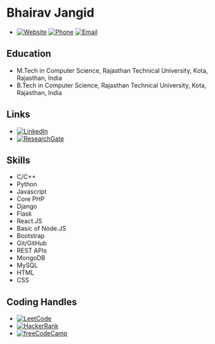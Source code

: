 # Bhairav Jangid

- [![Website](https://img.shields.io/badge/Website-Visit-4285F4?logo=google-chrome)](http://fitbhairav.epizy.com/?i=2)
[![Phone](https://img.shields.io/badge/Phone-Call-007ACC?logo=phone)](tel:+918619259618)
[![Email](https://img.shields.io/badge/Email-Send-D14836?logo=gmail)](mailto:bj16442cse2016@gmail.com)

## Education

- M.Tech in Computer Science, Rajasthan Technical University, Kota, Rajasthan, India
- B.Tech in Computer Science, Rajasthan Technical University, Kota, Rajasthan, India

## Links

- [![LinkedIn](https://img.shields.io/badge/LinkedIn-Connect-blue?logo=linkedin)](https://www.linkedin.com/in/BhairavJangid)
- [![ResearchGate](https://img.shields.io/badge/ResearchGate-Profile-00CCBB?logo=researchgate)](https://www.researchgate.net/profile/BhairavJangid)

## Skills

- C/C++
- Python
- Javascript
- Core PHP
- Django
- Flask
- React.JS
- Basic of Node.JS
- Bootstrap
- Git/GitHub
- REST APIs
- MongoDB
- MySQL
- HTML
- CSS

## Coding Handles

- [![LeetCode](https://img.shields.io/badge/LeetCode-Solve-ff4500?logo=leetcode)](https://leetcode.com/fiit_bhairav)
- [![HackerRank](https://img.shields.io/badge/HackerRank-Solve-2EC866?logo=hackerrank)](https://www.hackerrank.com/BhairavJangid)
- [![freeCodeCamp](https://img.shields.io/badge/freeCodeCamp-Learn-006400?logo=freecodecamp)](https://www.freecodecamp.org/Fit_bhairav)
